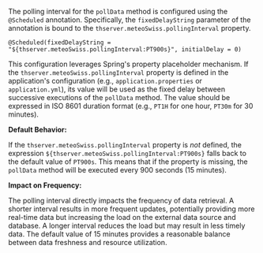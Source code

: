 The polling interval for the `pollData` method is configured using the `@Scheduled` annotation. Specifically, the `fixedDelayString` parameter of the annotation is bound to the `thserver.meteoSwiss.pollingInterval` property.

`@Scheduled(fixedDelayString = "${thserver.meteoSwiss.pollingInterval:PT900s}", initialDelay = 0)`

This configuration leverages Spring's property placeholder mechanism.  If the `thserver.meteoSwiss.pollingInterval` property is defined in the application's configuration (e.g., `application.properties` or `application.yml`), its value will be used as the fixed delay between successive executions of the `pollData` method.  The value should be expressed in ISO 8601 duration format (e.g., `PT1H` for one hour, `PT30m` for 30 minutes).

**Default Behavior:**

If the `thserver.meteoSwiss.pollingInterval` property is *not* defined, the expression `${thserver.meteoSwiss.pollingInterval:PT900s}` falls back to the default value of `PT900s`. This means that if the property is missing, the `pollData` method will be executed every 900 seconds (15 minutes).

**Impact on Frequency:**

The polling interval directly impacts the frequency of data retrieval. A shorter interval results in more frequent updates, potentially providing more real-time data but increasing the load on the external data source and database. A longer interval reduces the load but may result in less timely data.  The default value of 15 minutes provides a reasonable balance between data freshness and resource utilization.